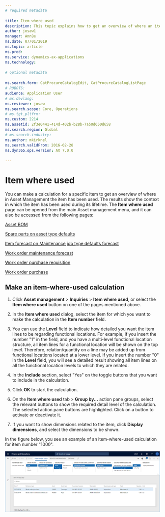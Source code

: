 ```yaml
---
# required metadata

title: Item where used
description: This topic explains how to get an overview of where an item is used in Asset Management.
author: josaw1
manager: AnnBe
ms.date: 07/01/2019
ms.topic: article
ms.prod: 
ms.service: dynamics-ax-applications
ms.technology: 

# optional metadata

ms.search.form: CatProcureCatalogEdit, CatProcureCatalogListPage
# ROBOTS: 
audience: Application User
# ms.devlang: 
ms.reviewer: josaw
ms.search.scope: Core, Operations
# ms.tgt_pltfrm: 
ms.custom: 2214
ms.assetid: 2f3e0441-414d-402b-b28b-7ab0d650d658
ms.search.region: Global
# ms.search.industry: 
ms.author: mkirknel
ms.search.validFrom: 2016-02-28
ms.dyn365.ops.version: AX 7.0.0

---
```


# Item where used

You can make a calculation for a specific item to get an overview of where in Asset Management the item has been used. The results show the context in which the item has been used during its lifetime. The **Item where used** page can be opened from the main Asset management menu, and it can also be accessed from the following pages:

[Asset BOM](../objects/object-BOM.md)

[Spare parts on asset type defaults](../setup-for-objects/object-types.md)

[Item forecast on Maintenance job type defaults forecast](../setup-for-work-orders/job-groups-and-job-types-variants-trades-and-checklists.md)

[Work order maintenance forecast](../work-orders/maintenance-forecasts.md)

[Work order purchase requisition](../work-orders/procurement.md)

[Work order purchase](../work-orders/procurement.md)

## Make an item-where-used calculation

1. Click **Asset management** > **Inquiries** > **Item where used**, or select the **Item where used** button on one of the pages mentioned above.

2. In the **Item where used** dialog, select the item for which you want to make the calculation in the **Item number** field.

3. You can use the **Level** field to indicate how detailed you want the item lines to be regarding functional locations. For example, if you insert the number "1" in the field, and you have a multi-level functional location structure, all item lines for a functional location will be shown on the top level. Therefore, relation/quantity on a line may be added up from functional locations located at a lower level. If you insert the number "0" in the **Level** field, you will see a detailed result showing all item lines on all the functional location levels to which they are related.

4. In the **Include** section, select "Yes" on the toggle buttons that you want to include in the calculation.

5. Click **OK** to start the calculation.

6. On the **Item where used** tab > **Group by...** action pane groups, select the relevant buttons to show the required detail level of the calculation. The selected action pane buttons are highlighted. Click on a button to activate or deactivate it.

7. If you want to show dimensions related to the item, click **Display dimensions**, and select the dimensions to be shown.

In the figure below, you see an example of an item-where-used calculation for item number "1000".

![Figure 1](media/12-controlling-and-reporting.png)

